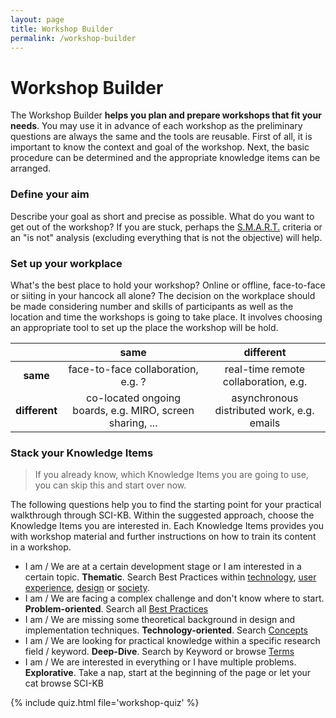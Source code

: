 ```yaml
---
layout: page
title: Workshop Builder
permalink: /workshop-builder
---
```


# Workshop Builder
The Workshop Builder **helps you plan and prepare workshops that fit your needs**. You may use it in advance of each workshop as the preliminary questions are always the same and the tools are reusable. First of all, it is important to know the context and goal of the workshop. Next, the basic procedure can be determined and the appropriate knowledge items can be arranged. 

### Define your aim
Describe your goal as short and precise as possible. What do you want to get out of the workshop? If you are stuck, perhaps the [S.M.A.R.T.]({{site.baseurl}}/terms/smart) criteria or an "is not" analysis (excluding everything that is not the objective) will help.

### Set up your workplace
What's the best place to hold your workshop? Online or offline, face-to-face or siiting in your hancock all alone?
The decision on the workplace should be made considering number and skills of participants as well as the location and time the workshops is going to take place. It involves choosing an appropriate tool to set up the place the workshop will be hold. 

| | same <i class="fa fa-clock"></i> | different <i class="fa fa-clock"></i>  <i class="fa fa-clock"></i> |
| :---: |:---:| :---:|
| **same <i class="fa fa-map-marker-alt"></i>** | face-to-face collaboration, e.g. ? | real-time remote collaboration, e.g. |
| **different <i class="fa fa-map-marker-alt"></i> <i class="fa fa-map-marker-alt"></i>** | co-located ongoing boards, e.g. MIRO, screen sharing, ... |  asynchronous distributed work,  e.g. emails | 

### Stack your Knowledge Items

> If you already know, which Knowledge Items you are going to use, you can skip this and start over now.

The following questions help you to find the starting point for your practical walkthrough through SCI-KB. Within the suggested approach, choose the Knowledge Items you are interested in. Each Knowledge Items provides you with workshop material and further instructions on how to train its content in a workshop.
 
- I am / We are at a certain development stage or I am interested in a certain topic. 
  **Thematic**. Search Best Practices within [technology](technology), [user experience](ux), [design](design) or [society](society). 
- I am / We are facing a complex challenge and don't know where to start. 
  **Problem-oriented**. Search all [Best Practices](best-practices)
- I am / We are missing some theoretical background in design and implementation techniques.
  **Technology-oriented**. Search [Concepts]({{site.baseurl}}/resources/#concepts)
- I am / We are looking for practical knowledge within a specific research field / keyword.
  **Deep-Dive**. Search by Keyword or browse [Terms]({{site.baseurl}}/resources/#terms)
- I am / We are interested in everything or I have multiple problems.
  **Explorative**. Take a nap, start at the beginning of the page or let your cat browse SCI-KB 

{% include quiz.html file='workshop-quiz' %}




